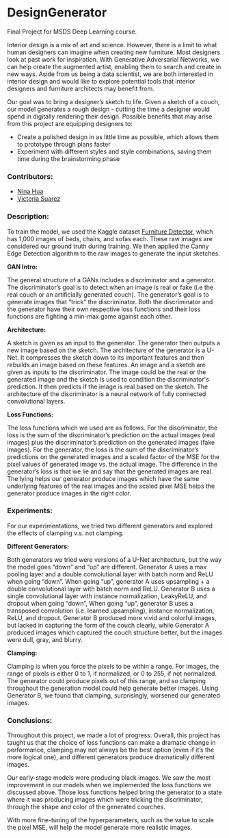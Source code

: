 # DesignGenerator
Final Project for MSDS Deep Learning course.

Interior design is a mix of art and science. However, there is a limit to what human designers can imagine when creating new furniture. Most designers look at past work for inspiration. With Generative Adversarial Networks, we can help create the augmented artist, enabling them to search and create in new ways. Aside from us being a data scientist, we are both interested in interior design and would like to explore potential tools that interior designers and furniture architects may benefit from.

Our goal was to bring a designer’s sketch to life. Given a sketch of a couch, our model generates a rough design - cutting the time a designer would spend in digitally rendering their design. Possible benefits that may arise from this project are equipping designers to:
- Create a polished design in as little time as possible, which allows them to prototype through plans faster
- Experiment with different styles and style combinations, saving them time during the brainstorming phase


### Contributors:
- [Nina Hua](https://github.com/nina-hua)
- [Victoria Suarez](https://github.com/vasuarez)


### Description:
To train the model, we used the Kaggle dataset [Furniture Detector](https://www.kaggle.com/akkithetechie/furniture-detector), which has 1,000 images of beds, chairs, and sofas each. These raw images are considered our ground truth during training. We then applied the Canny Edge Detection algorithm to the raw images to generate the input sketches.

**GAN Intro:**

The general structure of a GANs includes a discriminator and a generator. The discriminator’s goal is to detect when an image is real or fake (i.e the real couch or an artificially generated couch). The generator’s goal is to generate images that “trick” the discriminator. Both the discriminator and the generator have their own respective loss functions and their loss functions are fighting a min-max game against each other.

**Architecture:**

A sketch is given as an input to the generator. The generator then outputs a new image based on the sketch. The architecture of the generator is a U-Net. It compresses the sketch down to its important features and then rebuilds an image based on these features. An image and a sketch are given as inputs to the discriminator. The image could be the real or the generated image and the sketch is used to condition the discriminator's prediction. It then predicts if the image is real based on the sketch. The architecture of the discriminator is a neural network of fully connected convolutional layers.

**Loss Functions:**

The loss functions which we used are as follows. For the discriminator, the loss is the sum of the discriminator’s prediction on the actual images (real images) plus the discriminator’s prediction on the generated images (fake images). For the generator, the loss is the sum of the discriminator’s predictions on the generated images and a scaled factor of the MSE for the pixel values of generated image vs. the actual image. The difference in the generator’s loss is that we lie and say that the generated images are real. The lying helps our generator produce images which have the same underlying features of the real images and the scaled pixel MSE helps the generator produce images in the right color.

### Experiments:
For our experimentations, we tried two different generators and explored the effects of clamping v.s. not clamping.

**Different Generators:**

Both generators we tried were versions of a U-Net architecture, but the way the model goes “down” and “up” are different.
Generator A uses a max pooling layer and a double convolutional layer with batch norm and ReLU when going “down”. When going “up”, generator A uses upsampling + a double convolutional layer with batch norm and ReLU. Generator B uses a single convolutional layer with instance normalization, LeakyReLU, and dropout when going “down”, When going “up”, generator B uses a transposed convolution (i.e. learned upsampling), instance normalization, ReLU, and dropout.
Generator B produced more vivid and colorful images, but lacked in capturing the form of the couch clearly, while Generator A produced images which captured the couch structure better, but the images were dull, gray, and blurry.

**Clamping:**

Clamping is when you force the pixels to be within a range. For images, the range of pixels is either 0 to 1, if normalized, or 0 to 255, if not normalized. The generator could produce pixels out of this range, and so clamping throughout the generation model could help generate better images. Using Generator B, we found that clamping, surprisingly, worsened our generated images.

### Conclusions:
Throughout this project, we made a lot of progress. Overall, this project has taught us that the choice of loss functions can make a dramatic change in performance, clamping may not always be the best option (even if it’s the more logical one), and different generators produce dramatically different images.

Our early-stage models were producing black images. We saw the most improvement in our models when we implemented the loss functions we discussed above. Those loss functions helped bring the generator to a state where it was producing images which were tricking the discriminator, through the shape and color of the generated courches.

With more fine-tuning of the hyperparameters, such as the value to scale the pixel MSE, will help the model generate more realistic images.
